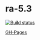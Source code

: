 # ra-5.3

[![Build status](https://ci.appveyor.com/api/projects/status/ewopljr4halua0ow?svg=true)](https://ci.appveyor.com/project/i-hit/ra-5-3)

[GH-Pages](https://i-hit.github.io/ra-5.3/)
